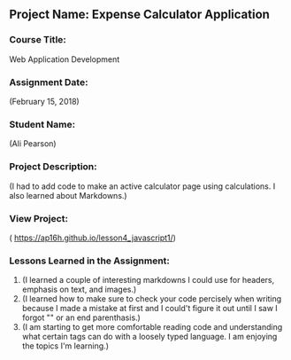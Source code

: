 ## Project Name:  Expense Calculator Application

### Course Title:
Web Application Development

### Assignment Date:  
(February 15, 2018)

### Student Name:  
(Ali Pearson)

### Project Description:
(I had to add code to make an active calculator page using calculations. I also learned about Markdowns.)

### View Project:
( https://ap16h.github.io/lesson4_javascript1/)

### Lessons Learned in the Assignment:
1. (I learned  a couple of interesting markdowns I could use for headers, emphasis on text, and images.)
2. (I learned how to make sure to check your code percisely when writing because I made a mistake at first and I could't figure it out until I saw I forgot "" or an end parenthasis.)
3. (I am starting to get more comfortable reading code and understanding what certain tags can do with a loosely typed language. I am enjoying the topics I'm learning.)



